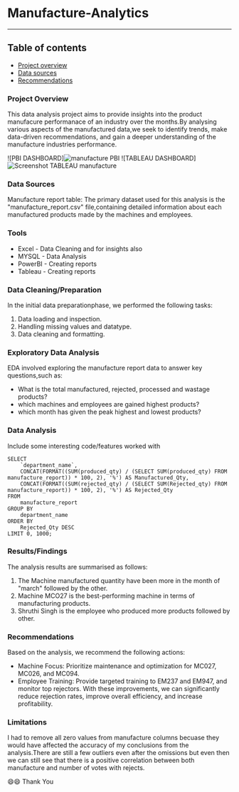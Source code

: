 # Manufacture-Analytics
------

## Table of contents

- [Project overview](#project-overview)
- [Data sources](#Data-sources)
- [Recommendations](#recommendations)

### Project Overview

This data analysis project aims to provide insights into the product manufacure performanace of an industry over the months.By analysing various aspects of the manufactured
data,we seek to identify trends, make data-driven recommendations, and gain a deeper understanding of the manufacture industries performance.

![PBI DASHBOARD]![manufacture PBI](https://github.com/user-attachments/assets/38077f37-b3d1-4eb9-82e1-33677b07db88)
![TABLEAU DASHBOARD]![Screenshot TABLEAU manufacture](https://github.com/user-attachments/assets/5c44bfdf-dd39-4624-b28c-2fac829fca8f)

### Data Sources

Manufacture report table: The primary dataset used for this analysis is the "manufacture_report.csv" file,containing detailed information about each manufactured products made by the machines and employees.

### Tools

- Excel - Data Cleaning and for insights also
- MYSQL - Data Analysis
- PowerBI - Creating reports
- Tableau - Creating reports


### Data Cleaning/Preparation
 
 In the initial data preparationphase, we performed the following tasks:
 1. Data loading and inspection.
 2. Handling missing values and datatype.
 3. Data cleaning and formatting. 

### Exploratory Data Analysis

EDA involved exploring the manufacture report data to answer key questions,such as:

 - What is the total manufactured, rejected, processed and wastage products?
 - which machines and employees are gained highest products?
 - which month has given the peak highest and lowest products?

### Data Analysis

Include some interesting code/features worked with

```
SELECT 
    `department_name`, 
    CONCAT(FORMAT((SUM(produced_qty) / (SELECT SUM(produced_qty) FROM manufacture_report)) * 100, 2), '%') AS Manufactured_Qty, 
    CONCAT(FORMAT((SUM(rejected_qty) / (SELECT SUM(Rejected_qty) FROM manufacture_report)) * 100, 2), '%') AS Rejected_Qty
FROM 
    manufacture_report
GROUP BY 
    department_name
ORDER BY 
    Rejected_Qty DESC 
LIMIT 0, 1000;
```


### Results/Findings

The analysis results are summarised as follows:
1. The Machine manufactured quantity have been more in the month of "march" followed by the other.
2. Machine MCO27 is the best-performing machine in terms of manufacturing products.
3. Shruthi Singh is the employee who produced more products followed by other.

### Recommendations

Based on the analysis, we recommend the following actions:
- Machine Focus: Prioritize maintenance and optimization for MC027, MC026, and MC094. 
- Employee Training: Provide targeted training to EM237 and EM947, and monitor top rejectors.
  With these improvements, we can significantly reduce rejection rates, improve overall efficiency, and increase profitability.
 
### Limitations

  I had to remove all zero values from manufacture columns becuase they would have affected the accuracy of my conclusions from the analysis.There are still a few outliers even after the omissions but even then we can still see that there is a positive correlation between both manufacture and number of votes with rejects.
  
  😄😄 Thank You 
